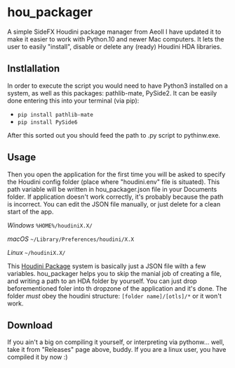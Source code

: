 # hou_packager
 A simple SideFX Houdini package manager from Aeoll I have updated it to make it easier to work with Python.10 and newer Mac computers.
 It lets the user to easily "install", disable or delete any (ready) Houdini HDA libraries.  

## Instlallation
In order to execute the script you would need to have Python3 installed on a system, as well as this packages: pathlib-mate, PySide2.
It can be easily done entering this into your terminal (via pip):
* `pip install pathlib-mate`
* `pip install PySide6`
 
After this sorted out you should feed the path to .py script to pythinw.exe.

## Usage
Then you open the application for the first time you will be asked to specify the Houdini config folder (place where "houdini.env" file is situated). This path variable will be written in hou_packager.json file in your Documents folder. If application doesn't work correctly, it's probably because the path is incorrect. You can edit the JSON file manually, or just delete for a clean start of the app. 

*Windows*
`%HOME%/houdiniX.X/`

*macOS*
`~/Library/Preferences/houdini/X.X`

*Linux*
`~/houdiniX.X/`

This [Houdini Package](http://www.sidefx.com/docs/houdini/ref/plugins.html) system is basically just a JSON file wilth a few variables. hou_packager helps you to skip the manial job of creating a file, and writing a path to an HDA folder by yourself. You can just drop beforementioned foler into th dropzone of the application and it's done. 
The folder *must* obey the houdini structure: `[folder name]/[otls]/*` or it won't work.

## Download

If you ain't a big on compiling it yourself, or interpreting via pythonw... well, take it from "Releases" page above, buddy. If you are a linux user, you have compiled it by now :)
